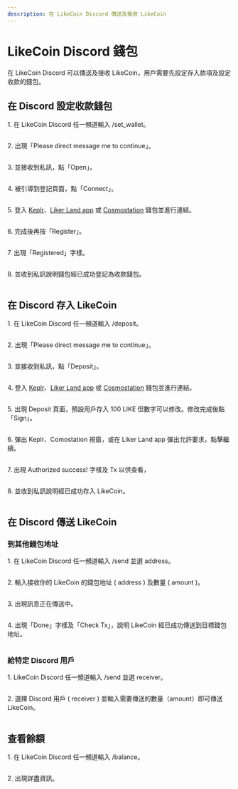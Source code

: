 ```yaml
---
description: 在 LikeCoin Discord 傳送及接收 LikeCoin
---
```


# LikeCoin Discord 錢包

在 LikeCoin Discord 可以傳送及接收 LikeCoin，用戶需要先設定存入款項及設定收款的錢包。

## 在 Discord 設定收款錢包

1\. 在 LikeCoin Discord 任一頻道輸入 /set\_wallet。

<figure><img src="../../.gitbook/assets/discord set wallet 1.png" alt=""><figcaption></figcaption></figure>

2\. 出現「Please direct message me to continue」。

<figure><img src="../../.gitbook/assets/discord set wallet 2.png" alt=""><figcaption></figcaption></figure>

3\. 並接收到私訊，點「Open」。

<figure><img src="../../.gitbook/assets/discord set wallet 3.png" alt=""><figcaption></figcaption></figure>

4\. 被引導到登記頁面，點「Connect」。

<figure><img src="../../.gitbook/assets/discord set wallet 4.png" alt=""><figcaption></figcaption></figure>

5\. 登入 [Keplr](../wallet/keplr/)、[Liker Land app](../../user-guide/liker-land/download.md) 或 [Cosmostation](../wallet/cosmostation/) 錢包並進行連結。

<figure><img src="../../.gitbook/assets/discord set wallet 5.png" alt=""><figcaption></figcaption></figure>

6\. 完成後再按「Register」。

<figure><img src="../../.gitbook/assets/discord set wallet 6.png" alt=""><figcaption></figcaption></figure>

7\. 出現「Registered」字樣。

<figure><img src="../../.gitbook/assets/discord set wallet 7.png" alt=""><figcaption></figcaption></figure>

8\. 並收到私訊說明錢包經已成功登記為收款錢包。

<figure><img src="../../.gitbook/assets/discord set wallet 8.png" alt=""><figcaption></figcaption></figure>

## 在 Discord 存入 LikeCoin

1\. 在 LikeCoin Discord 任一頻道輸入 /deposit。

<figure><img src="../../.gitbook/assets/discord deposit 1.png" alt=""><figcaption></figcaption></figure>

2\. 出現「Please direct message me to continue」。

<figure><img src="../../.gitbook/assets/discord deposit 2.png" alt=""><figcaption></figcaption></figure>

3\. 並接收到私訊，點「Deposit」。

<figure><img src="../../.gitbook/assets/discord deposit 3.png" alt=""><figcaption></figcaption></figure>

4\. 登入 [Keplr](../wallet/keplr/)、[Liker Land app](../../user-guide/liker-land/download.md) 或 [Cosmostation](../wallet/cosmostation/) 錢包並進行連結。

<figure><img src="../../.gitbook/assets/discord deposit 4.png" alt=""><figcaption></figcaption></figure>

5\. 出現 Deposit 頁面，預設用戶存入 100 LIKE 但數字可以修改。修改完成後點「Sign」。

<figure><img src="../../.gitbook/assets/discord deposit 5.png" alt=""><figcaption></figcaption></figure>

6\. 彈出 Keplr、Comostation 視窗，或在 Liker Land app 彈出允許要求，點擊繼續。

<figure><img src="../../.gitbook/assets/discord deposit 6.png" alt=""><figcaption></figcaption></figure>

7\. 出現 Authorized success! 字樣及 Tx 以供查看，

<figure><img src="../../.gitbook/assets/discord deposit 7.png" alt=""><figcaption></figcaption></figure>

8\. 並收到私訊說明經已成功存入 LikeCoin。

<figure><img src="../../.gitbook/assets/discord deposit 8.png" alt=""><figcaption></figcaption></figure>

## 在 Discord 傳送 LikeCoin

### 到其他錢包地址

1\. 在 LikeCoin Discord 任一頻道輸入 /send 並選 address。

<figure><img src="../../.gitbook/assets/discord send 1.png" alt=""><figcaption></figcaption></figure>

2\. 輸入接收你的 LikeCoin 的錢包地址 ( address ) 及數量 ( amount )。

<figure><img src="../../.gitbook/assets/discord send 2.png" alt=""><figcaption></figcaption></figure>

3\. 出現訊息正在傳送中。

<figure><img src="../../.gitbook/assets/discord send 3.png" alt=""><figcaption></figcaption></figure>

4\. 出現「Done」字樣及「Check Tx」，說明 LikeCoin 經已成功傳送到目標錢包地址。

<figure><img src="../../.gitbook/assets/discord send 4.png" alt=""><figcaption></figcaption></figure>

### 給特定 Discord 用戶

1\. LikeCoin Discord 任一頻道輸入 /send 並選 receiver。

<figure><img src="../../.gitbook/assets/discord send 5.png" alt=""><figcaption></figcaption></figure>

2\.  選擇 Discord 用戶 ( receiver ) 並輸入需要傳送的數量（amount）即可傳送 LikeCoin。

<figure><img src="../../.gitbook/assets/discord send 6.png" alt=""><figcaption></figcaption></figure>

## 查看餘額

1\. 在 LikeCoin Discord 任一頻道輸入 /balance。

<figure><img src="../../.gitbook/assets/discord balance 1.png" alt=""><figcaption></figcaption></figure>

2\. 出現詳盡資訊。

<figure><img src="../../.gitbook/assets/discord balance 2.png" alt=""><figcaption></figcaption></figure>
